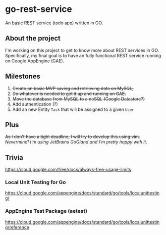 # go-rest-service
An basic REST service (todo app) written in GO.

## About the project
I'm working on this project to get to know more about REST services in GO. Specifically, my final goal is to have an fully functional REST service running on Google AppEngine (GAE).

## Milestones
1. ~~Create an basic MVP saving and retrieving data on MySQL;~~
2. ~~Do whatever is needed to get it up and running on GAE.~~
3. ~~Move the database from MySQL to a noSQL (Google Datastore?)~~
4. Add authentication (?)
5. Add an new Entity `Task` that will be assigned to a given `User`

## Plus
~~As I don't have a tight deadline, I will try to develop this using vim.~~
_Nevermind! I'm using JetBrains GoGland and I'm pretty happy with it._ 

## Trivia
https://cloud.google.com/free/docs/always-free-usage-limits 

### Local Unit Testing for Go
https://cloud.google.com/appengine/docs/standard/go/tools/localunittesting/

### AppEngine Test Package (aetest)
https://cloud.google.com/appengine/docs/standard/go/tools/localunittesting/reference

